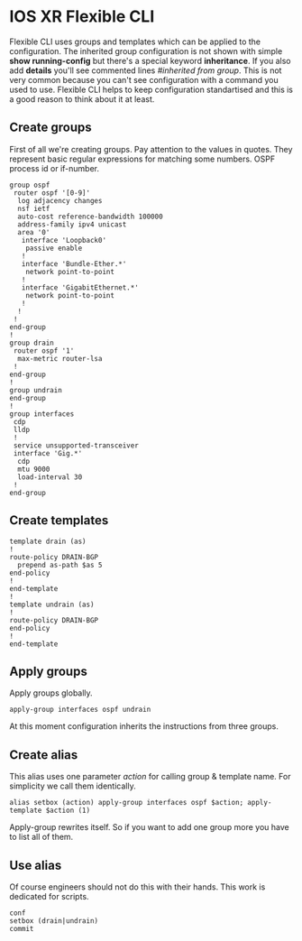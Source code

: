 # IOS XR Flexible CLI
Flexible CLI uses groups and templates which can be applied to the configuration. The inherited group configuration is not shown with simple **show running-config** but there's a special keyword **inheritance**. If you also add **details** you'll see commented lines _#inherited from group_. This is not very common because you can't see configuration with a command you used to use. Flexible CLI helps to keep configuration standartised and this is a good reason to think about it at least.

## Create groups
First of all we're creating groups. Pay attention to the values in quotes. They represent basic regular expressions for matching some numbers. OSPF process id or if-number.
```cisco
group ospf
 router ospf '[0-9]'
  log adjacency changes
  nsf ietf
  auto-cost reference-bandwidth 100000
  address-family ipv4 unicast
  area '0'
   interface 'Loopback0'
    passive enable
   !
   interface 'Bundle-Ether.*'
    network point-to-point
   !
   interface 'GigabitEthernet.*'
    network point-to-point
   !
  !
 !
end-group
!
group drain
 router ospf '1'
  max-metric router-lsa
 !
end-group
!
group undrain
end-group
!
group interfaces
 cdp
 lldp
 !
 service unsupported-transceiver
 interface 'Gig.*'
  cdp
  mtu 9000
  load-interval 30
 !
end-group
```

## Create templates
```cisco
template drain (as)
!
route-policy DRAIN-BGP
  prepend as-path $as 5
end-policy
!
end-template
!
template undrain (as)
!
route-policy DRAIN-BGP
end-policy
!
end-template
```
## Apply groups
Apply groups globally.

```cisco
apply-group interfaces ospf undrain
```
At this moment configuration inherits the instructions from three groups.

## Create alias
This alias uses one parameter _action_ for calling group & template name. For simplicity we call them identically.
```cisco
alias setbox (action) apply-group interfaces ospf $action; apply-template $action (1)
```
<Icon id="alert" size="sm" /> Apply-group rewrites itself. So if you want to add one group more you have to list all of them.

## Use alias
Of course engineers should not do this with their hands. This work is dedicated for scripts.
```cisco
conf
setbox (drain|undrain)
commit
```
